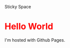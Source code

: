 <!DOCTYPE html>
<style type="text/css">
	h1 {
	color: red;
	}
	p {
	position: center;
	}
</style>
<html>
<head>
	Sticky Space
</head>
<body>
<h1>Hello World</h1>
<p>I'm hosted with Github Pages.</p>
</body>
</html>
